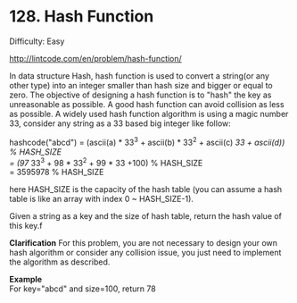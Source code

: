 # 128. Hash Function

Difficulty: Easy

http://lintcode.com/en/problem/hash-function/

In data structure Hash, hash function is used to convert a string(or any other type) into an integer smaller than hash size and bigger or equal to zero. The objective of designing a hash function is to "hash" the key as unreasonable as possible. A good hash function can avoid collision as less as possible. A widely used hash function algorithm is using a magic number 33, consider any string as a 33 based big integer like follow:

hashcode("abcd") = (ascii(a) * 33<sup>3</sup> + ascii(b) * 33<sup>2</sup> + ascii(c) *33 + ascii(d)) % HASH_SIZE  
                              = (97* 33<sup>3</sup> + 98 * 33<sup>2</sup> + 99 * 33 +100) % HASH_SIZE  
                              = 3595978 % HASH_SIZE

here HASH_SIZE is the capacity of the hash table (you can assume a hash table is like an array with index 0 ~ HASH_SIZE-1).

Given a string as a key and the size of hash table, return the hash value of this key.f

**Clarification**
For this problem, you are not necessary to design your own hash algorithm or consider any collision issue, you just need to implement the algorithm as described.

**Example**  
For key="abcd" and size=100, return 78
